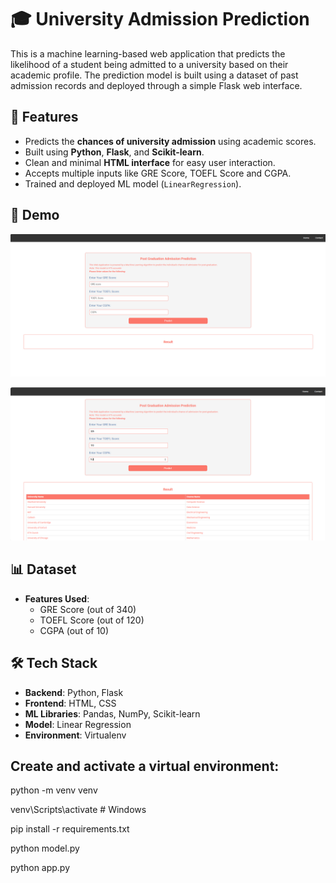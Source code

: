 # 🎓 University Admission Prediction

This is a machine learning-based web application that predicts the likelihood of a student being admitted to a university based on their academic profile. The prediction model is built using a dataset of past admission records and deployed through a simple Flask web interface.

## 🌟 Features

- Predicts the **chances of university admission** using academic scores.
- Built using **Python**, **Flask**, and **Scikit-learn**.
- Clean and minimal **HTML interface** for easy user interaction.
- Accepts multiple inputs like GRE Score, TOEFL Score and CGPA.
- Trained and deployed ML model (`LinearRegression`).

## 🚀 Demo

![Demo](assets/output.png)

![Demo](assets/output-university.png)

## 📊 Dataset

- **Features Used**:
  - GRE Score (out of 340)
  - TOEFL Score (out of 120)
  - CGPA (out of 10)

## 🛠 Tech Stack

- **Backend**: Python, Flask
- **Frontend**: HTML, CSS
- **ML Libraries**: Pandas, NumPy, Scikit-learn
- **Model**: Linear Regression
- **Environment**: Virtualenv

## Create and activate a virtual environment:

python -m venv venv

venv\Scripts\activate       # Windows

pip install -r requirements.txt

python model.py

python app.py

